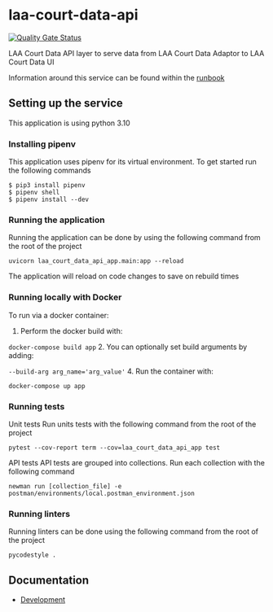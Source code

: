 # laa-court-data-api
[![Quality Gate Status](https://sonarcloud.io/api/project_badges/measure?project=ministryofjustice_laa-court-data-api&metric=alert_status)](https://sonarcloud.io/summary/new_code?id=ministryofjustice_laa-court-data-api)

LAA Court Data API layer to serve data from LAA Court Data Adaptor to LAA Court Data UI

Information around this service can be found within the [runbook](https://dsdmoj.atlassian.net/wiki/spaces/AAC/pages/3840311923/Court+Data+API+Runbook)

## Setting up the service

This application is using python 3.10

### Installing pipenv

This application uses pipenv for its virtual environment. To get started run the following commands
```shell
$ pip3 install pipenv
$ pipenv shell
$ pipenv install --dev
```

### Running the application

Running the application can be done by using the following command from the root of the project
```shell
uvicorn laa_court_data_api_app.main:app --reload
```
The application will reload on code changes to save on rebuild times

### Running locally with Docker

To run via a docker container:
1. Perform the docker build with: 

`docker-compose build app`
2. You can optionally set build arguments by adding:

`--build-arg arg_name='arg_value'`
4. Run the container with:

`docker-compose up app`


### Running tests

Unit tests
Run units tests with the following command from the root of the project
```shell
pytest --cov-report term --cov=laa_court_data_api_app test
```

API tests
API tests are grouped into collections. Run each collection with the following command
```shell
newman run [collection_file] -e postman/environments/local.postman_environment.json
```


### Running linters

Running linters can be done using the following command from the root of the project
```shell
pycodestyle .
```


## Documentation
* [Development](docs/development.md)

